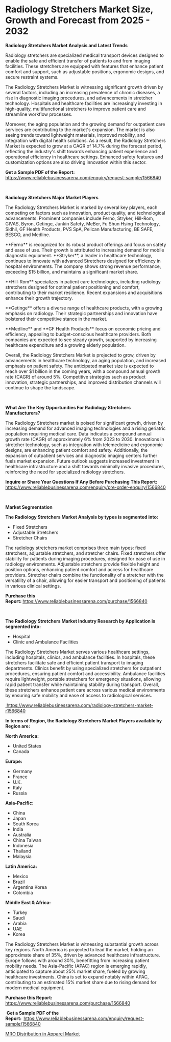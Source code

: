 <p><h1>Radiology Stretchers Market Size, Growth and Forecast from 2025 - 2032</h1></p><p><strong>Radiology Stretchers Market Analysis and Latest Trends</strong></p>
<p><p>Radiology stretchers are specialized medical transport devices designed to enable the safe and efficient transfer of patients to and from imaging facilities. These stretchers are equipped with features that enhance patient comfort and support, such as adjustable positions, ergonomic designs, and secure restraint systems.</p><p>The Radiology Stretchers Market is witnessing significant growth driven by several factors, including an increasing prevalence of chronic diseases, a rise in diagnostic imaging procedures, and advancements in stretcher technology. Hospitals and healthcare facilities are increasingly investing in high-quality, multifunctional stretchers to improve patient care and streamline workflow processes.</p><p>Moreover, the aging population and the growing demand for outpatient care services are contributing to the market's expansion. The market is also seeing trends toward lightweight materials, improved mobility, and integration with digital health solutions. As a result, the Radiology Stretchers Market is expected to grow at a CAGR of 14.7% during the forecast period, reflecting the industry's shift towards enhancing patient experience and operational efficiency in healthcare settings. Enhanced safety features and customization options are also driving innovation within this sector.</p></p>
<p><strong>Get a Sample PDF of the Report:&nbsp;</strong> <a href="https://www.reliablebusinessarena.com/enquiry/request-sample/1566840?utm_campaign=2805&utm_medium=2&utm_source=Github&utm_content=ia&utm_term=22032025&utm_id=radiology-stretchers">https://www.reliablebusinessarena.com/enquiry/request-sample/1566840</a></p>
<p>&nbsp;</p>
<p><strong>Radiology Stretchers Major Market Players</strong></p>
<p><p>The Radiology Stretchers Market is marked by several key players, each competing on factors such as innovation, product quality, and technological advancements. Prominent companies include Ferno, Stryker, Hill-Rom, GIVAS, Byron, Getinge, Junkin Safety, MeBer, Fu Shun Hsing Technology, Sidhil, GF Health Products, PVS SpA, Pelican Manufacturing, BE SAFE, BESCO, and Medline.</p><p>**Ferno** is recognized for its robust product offerings and focus on safety and ease of use. Their growth is attributed to increasing demand for mobile diagnostic equipment. **Stryker**, a leader in healthcare technology, continues to innovate with advanced Stretchers designed for efficiency in hospital environments. The company shows strong revenue performance, exceeding $15 billion, and maintains a significant market share.</p><p>**Hill-Rom** specializes in patient care technologies, including radiology stretchers designed for optimal patient positioning and comfort, contributing to their market resilience. Recent expansions and acquisitions enhance their growth trajectory.</p><p>**Getinge** offers a diverse range of healthcare products, with a growing emphasis on radiology. Their strategic partnerships and innovation have bolstered their competitive stance in the market.</p><p>**Medline** and **GF Health Products** focus on economic pricing and efficiency, appealing to budget-conscious healthcare providers. Both companies are expected to see steady growth, supported by increasing healthcare expenditure and a growing elderly population.</p><p>Overall, the Radiology Stretchers Market is projected to grow, driven by advancements in healthcare technology, an aging population, and increased emphasis on patient safety. The anticipated market size is expected to reach over $1 billion in the coming years, with a compound annual growth rate (CAGR) of around 5%. Competitive strategies such as product innovation, strategic partnerships, and improved distribution channels will continue to shape the landscape.</p></p>
<p>&nbsp;</p>
<p><strong>What Are The Key Opportunities For Radiology Stretchers Manufacturers?</strong></p>
<p><p>The Radiology Stretchers market is poised for significant growth, driven by increasing demand for advanced imaging technologies and a rising geriatric population requiring medical care. Data indicates a compound annual growth rate (CAGR) of approximately 6% from 2023 to 2030. Innovations in stretcher technology, such as integration with telemedicine and ergonomic designs, are enhancing patient comfort and safety. Additionally, the expansion of outpatient services and diagnostic imaging centers further fuels market expansion. Future outlook suggests increased investment in healthcare infrastructure and a shift towards minimally invasive procedures, reinforcing the need for specialized radiology stretchers.</p></p>
<p><strong>Inquire or Share Your Questions If Any Before Purchasing This Report:</strong> <a href="https://www.reliablebusinessarena.com/enquiry/pre-order-enquiry/1566840?utm_campaign=2805&utm_medium=2&utm_source=Github&utm_content=ia&utm_term=22032025&utm_id=radiology-stretchers">https://www.reliablebusinessarena.com/enquiry/pre-order-enquiry/1566840</a></p>
<p>&nbsp;</p>
<p><strong>Market Segmentation</strong></p>
<p><strong>The Radiology Stretchers Market Analysis by types is segmented into:</strong></p>
<p><ul><li>Fixed Stretchers</li><li>Adjustable Stretchers</li><li>Stretcher Chairs</li></ul></p>
<p><p>The radiology stretchers market comprises three main types: fixed stretchers, adjustable stretchers, and stretcher chairs. Fixed stretchers offer stability for patients during imaging procedures, designed for ease of use in radiology environments. Adjustable stretchers provide flexible height and position options, enhancing patient comfort and access for healthcare providers. Stretcher chairs combine the functionality of a stretcher with the versatility of a chair, allowing for easier transport and positioning of patients in various clinical settings.</p></p>
<p><strong>Purchase this Report:&nbsp;</strong><a href="https://www.reliablebusinessarena.com/purchase/1566840?utm_campaign=2805&utm_medium=2&utm_source=Github&utm_content=ia&utm_term=22032025&utm_id=radiology-stretchers">https://www.reliablebusinessarena.com/purchase/1566840</a></p>
<p>&nbsp;</p>
<p><strong>The Radiology Stretchers Market Industry Research by Application is segmented into:</strong></p>
<p><ul><li>Hospital</li><li>Clinic and Ambulance Facilities</li></ul></p>
<p><p>The Radiology Stretchers Market serves various healthcare settings, including hospitals, clinics, and ambulance facilities. In hospitals, these stretchers facilitate safe and efficient patient transport to imaging departments. Clinics benefit by using specialized stretchers for outpatient procedures, ensuring patient comfort and accessibility. Ambulance facilities require lightweight, portable stretchers for emergency situations, allowing rapid patient transfer while maintaining stability during transport. Overall, these stretchers enhance patient care across various medical environments by ensuring safe mobility and ease of access to radiological services.</p></p>
<p><a href="https://www.reliablebusinessarena.com/radiology-stretchers-market-r1566840?utm_campaign=2805&utm_medium=2&utm_source=Github&utm_content=ia&utm_term=22032025&utm_id=radiology-stretchers">&nbsp;https://www.reliablebusinessarena.com/radiology-stretchers-market-r1566840</a></p>
<p><strong>In terms of Region, the Radiology Stretchers Market Players available by Region are:</strong></p>
<p>
    <p> <strong> North America: </strong>
        <ul>
            <li>United States</li>
            <li>Canada</li>
        </ul>
        </p> 
    <p> <strong> Europe: </strong>
        <ul>
            <li>Germany</li>
            <li>France</li>
            <li>U.K.</li>
            <li>Italy</li>
            <li>Russia</li>
        </ul>
        </p> 
    <p> <strong> Asia-Pacific: </strong>
        <ul>
            <li>China</li>
            <li>Japan</li>
            <li>South Korea</li>
            <li>India</li>
            <li>Australia</li>
            <li>China Taiwan</li>
            <li>Indonesia</li>
            <li>Thailand</li>
            <li>Malaysia</li>
        </ul>
        </p> 
    <p> <strong> Latin America: </strong>
        <ul>
            <li>Mexico</li>
            <li>Brazil</li>
            <li>Argentina Korea</li>
            <li>Colombia</li>
        </ul>
        </p> 
    <p> <strong> Middle East & Africa: </strong>
        <ul>
            <li>Turkey</li>
            <li>Saudi</li>
            <li>Arabia</li>
            <li>UAE</li>
            <li>Korea</li>
        </ul>
    </p>
    </p>
<p><p>The Radiology Stretchers Market is witnessing substantial growth across key regions. North America is projected to lead the market, holding an approximate share of 35%, driven by advanced healthcare infrastructure. Europe follows with around 30%, benefitting from increasing patient mobility needs. The Asia-Pacific (APAC) region is emerging rapidly, anticipated to capture about 25% market share, fueled by growing healthcare investments. China is set to expand notably within APAC, contributing to an estimated 15% market share due to rising demand for modern medical equipment.</p></p>
<p><strong>Purchase this Report: </strong><a href="https://www.reliablebusinessarena.com/purchase/1566840?utm_campaign=2805&utm_medium=2&utm_source=Github&utm_content=ia&utm_term=22032025&utm_id=radiology-stretchers">https://www.reliablebusinessarena.com/purchase/1566840</a></p>
<p>&nbsp;<strong>Get a Sample PDF of the Report:&nbsp;&nbsp;</strong><a href="https://www.reliablebusinessarena.com/enquiry/request-sample/1566840?utm_campaign=2805&utm_medium=2&utm_source=Github&utm_content=ia&utm_term=22032025&utm_id=radiology-stretchers">https://www.reliablebusinessarena.com/enquiry/request-sample/1566840</a></p>
<p><strong></strong></p>
<p><p><a href="https://github.com/genayziben/Market-Research-Report-List-1/blob/main/mro-distribution-in-apparel-market.md?utm_campaign=2805&utm_medium=2&utm_source=Github&utm_content=ia&utm_term=22032025&utm_id=radiology-stretchers">MRO Distribution in Apparel Market</a></p></p>